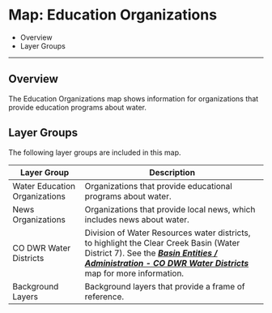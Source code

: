 # Map: Education Organizations #

*   Overview
*   Layer Groups

-----------

## Overview ##

The Education Organizations map shows information for
organizations that provide education programs about water.

## Layer Groups ##

The following layer groups are included in this map.

| **Layer Group** | **Description** |
| -- | -- |
| Water Education Organizations | Organizations that provide educational programs about water. |
| News Organizations | Organizations that provide local news, which includes news about water. |
| CO DWR Water Districts | Division of Water Resources water districts, to highlight the Clear Creek Basin (Water District 7).  See the [***Basin Entities / Administration - CO DWR Water Districts***](#map/entities-codwr-waterdistricts) map for more information. |
| Background Layers | Background layers that provide a frame of reference. |
